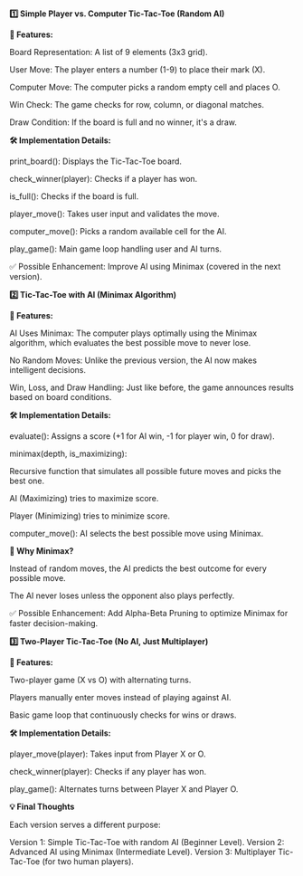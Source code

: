 **1️⃣ Simple Player vs. Computer Tic-Tac-Toe (Random AI)**

**📌 Features:**

Board Representation: A list of 9 elements (3x3 grid).

User Move: The player enters a number (1-9) to place their mark (X).

Computer Move: The computer picks a random empty cell and places O.

Win Check: The game checks for row, column, or diagonal matches.

Draw Condition: If the board is full and no winner, it's a draw.

**🛠️ Implementation Details:**

print_board(): Displays the Tic-Tac-Toe board.

check_winner(player): Checks if a player has won.

is_full(): Checks if the board is full.

player_move(): Takes user input and validates the move.

computer_move(): Picks a random available cell for the AI.

play_game(): Main game loop handling user and AI turns.

✅ Possible Enhancement: Improve AI using Minimax (covered in the next version).

**2️⃣ Tic-Tac-Toe with AI (Minimax Algorithm)**

**📌 Features:**

AI Uses Minimax: The computer plays optimally using the Minimax algorithm, which evaluates the best possible move to never lose.

No Random Moves: Unlike the previous version, the AI now makes intelligent decisions.

Win, Loss, and Draw Handling: Just like before, the game announces results based on board conditions.

**🛠️ Implementation Details:**

evaluate(): Assigns a score (+1 for AI win, -1 for player win, 0 for draw).

minimax(depth, is_maximizing):

Recursive function that simulates all possible future moves and picks the best one.

AI (Maximizing) tries to maximize score.

Player (Minimizing) tries to minimize score.

computer_move(): AI selects the best possible move using Minimax.

**🤖 Why Minimax?**

Instead of random moves, the AI predicts the best outcome for every possible move.

The AI never loses unless the opponent also plays perfectly.

✅ Possible Enhancement: Add Alpha-Beta Pruning to optimize Minimax for faster decision-making.

**3️⃣ Two-Player Tic-Tac-Toe (No AI, Just Multiplayer)**

**📌 Features:**

Two-player game (X vs O) with alternating turns.

Players manually enter moves instead of playing against AI.

Basic game loop that continuously checks for wins or draws.

**🛠️ Implementation Details:**

player_move(player): Takes input from Player X or O.

check_winner(player): Checks if any player has won.

play_game(): Alternates turns between Player X and Player O.

**💡 Final Thoughts**

Each version serves a different purpose:

Version 1: Simple Tic-Tac-Toe with random AI (Beginner Level).
Version 2: Advanced AI using Minimax (Intermediate Level).
Version 3: Multiplayer Tic-Tac-Toe (for two human players).
